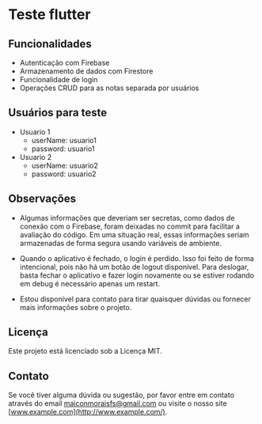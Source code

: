# Teste flutter

## Funcionalidades

- Autenticação com Firebase
- Armazenamento de dados com Firestore
- Funcionalidade de login
- Operações CRUD para as notas separada por usuários

##  Usuários para teste
- Usuario 1
  - userName: usuario1
  - password: usuario1
- Usuario 2
  - userName: usuario2
  - password: usuario2

## Observações

 - Algumas informações que deveriam ser secretas, como dados de conexão com o Firebase, foram deixadas no commit para facilitar a avaliação do código. Em uma situação real, essas informações seriam armazenadas de forma segura usando variáveis de ambiente.

 - Quando o aplicativo é fechado, o login é perdido. Isso foi feito de forma intencional, pois não há um botão de logout disponível. Para deslogar, basta fechar o aplicativo e fazer login novamente ou se estiver rodando em debug é necessário apenas um restart.

 - Estou disponível para contato para tirar quaisquer dúvidas ou fornecer mais informações sobre o projeto.

## Licença

Este projeto está licenciado sob a Licença MIT.

## Contato

Se você tiver alguma dúvida ou sugestão, por favor entre em contato através do email [maiconmoraisfs@gmail.com](maiconmoraisfs@gmail.com) ou visite o nosso site [www.example.com](http://www.example.com/).
